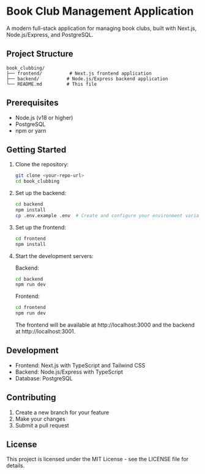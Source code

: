 # Book Club Management Application

A modern full-stack application for managing book clubs, built with Next.js, Node.js/Express, and PostgreSQL.

## Project Structure

```
book_clubbing/
├── frontend/          # Next.js frontend application
├── backend/          # Node.js/Express backend application
└── README.md         # This file
```

## Prerequisites

- Node.js (v18 or higher)
- PostgreSQL
- npm or yarn

## Getting Started

1. Clone the repository:
   ```bash
   git clone <your-repo-url>
   cd book_clubbing
   ```

2. Set up the backend:
   ```bash
   cd backend
   npm install
   cp .env.example .env  # Create and configure your environment variables
   ```

3. Set up the frontend:
   ```bash
   cd frontend
   npm install
   ```

4. Start the development servers:

   Backend:
   ```bash
   cd backend
   npm run dev
   ```

   Frontend:
   ```bash
   cd frontend
   npm run dev
   ```

   The frontend will be available at http://localhost:3000 and the backend at http://localhost:3001.

## Development

- Frontend: Next.js with TypeScript and Tailwind CSS
- Backend: Node.js/Express with TypeScript
- Database: PostgreSQL

## Contributing

1. Create a new branch for your feature
2. Make your changes
3. Submit a pull request

## License

This project is licensed under the MIT License - see the LICENSE file for details. 